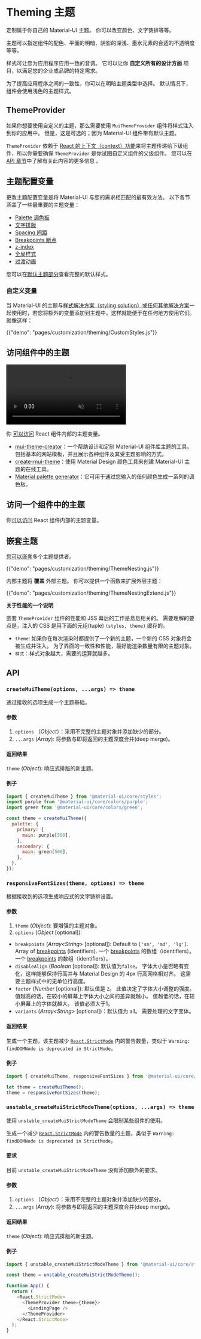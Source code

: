 # Theming 主题

<p class="description">定制属于你自己的 Material-UI 主题。 你可以改变颜色、文字铸排等等。</p>

主题可以指定组件的配色、平面的明暗、阴影的深浅、墨水元素的合适的不透明度等等。

样式可让您为应用程序应用一致的音调。 它可以让你 **自定义所有的设计方面** 项目，以满足您的企业或品牌的特定需求。

为了提高应用程序之间的一致性，你可以在明暗主题类型中选择。 默认情况下，组件会使用浅色的主题样式。

## ThemeProvider

如果你想要使用自定义的主题，那么需要使用 `MuiThemeProvider` 组件将样式注入到你的应用中。 但是，这是可选的；因为 Material-UI 组件带有默认主题。

`ThemeProvider` 依赖于 [React 的上下文（context）功能](https://reactjs.org/docs/context.html)来将主题传递给下级组件，所以你需要确保 `ThemeProvider` 是你试图自定义组件的父级组件。 您可以在 [API 章节](/styles/api/#themeprovider)中了解有关此内容的更多信息 。

## 主题配置变量

更改主题配置变量是将 Material-UI 与您的需求相匹配的最有效方法。 以下各节涵盖了一些最重要的主题变量：

- [Palette 调色板](/customization/palette/)
- [文字排版](/customization/typography/)
- [Spacing 间距](/customization/spacing/)
- [Breakpoints 断点](/customization/breakpoints/)
- [z-index](/customization/z-index/)
- [全局样式](/customization/globals/)
- [过渡动画](/customization/transitions/)

您可以在[默认主题部分](/customization/default-theme/)查看完整的默认样式。

### 自定义变量

当 Material-UI 的主题与[样式解决方案（styling solution）](/styles/basics/)或[任何其他解决方案](/guides/interoperability/#themeprovider)一起使用时，若您将额外的变量添加到主题中，这样就能便于在任何地方使用它们。 就像这样：

{{"demo": "pages/customization/theming/CustomStyles.js"}}

## 访问组件中的主题

<video autoPlay muted loop width="320">
  <source src="/static/studies.mp4" type="video/mp4" >
</video>

你 [可以访问](/styles/advanced/#accessing-the-theme-in-a-component) React 组件内部的主题变量。

- [mui-theme-creator](https://bareynol.github.io/mui-theme-creator/)：一个帮助设计和定制 Material-UI 组件库主题的工具。 包括基本的网站模板，并且展示各种组件及其受主题影响的方式。
- [create-mui-theme](https://react-theming.github.io/create-mui-theme/)：使用 Material Design 颜色工具来创建 Material-UI 主题的在线工具。
- [Material palette generator](https://material.io/inline-tools/color/)：它可用于通过您输入的任何颜色生成一系列的调色板。

## 访问一个组件中的主题

你[可以访问](/styles/advanced/#accessing-the-theme-in-a-component) React 组件内部的主题变量。

## 嵌套主题

[您可以嵌套](/styles/advanced/#theme-nesting)多个主题提供者。

{{"demo": "pages/customization/theming/ThemeNesting.js"}}

内部主题将 **覆盖** 外部主题。 你可以提供一个函数来扩展外层主题：

{{"demo": "pages/customization/theming/ThemeNestingExtend.js"}}

**关于性能的一个说明**

嵌套 `ThemeProvider` 组件的性能和 JSS 幕后的工作是息息相关的。 需要理解的要点是，注入的 CSS 是用下面的元组(tuple) `(styles, theme)` 缓存的。

- `theme`: 如果你在每次渲染时都提供了一个新的主题，一个新的 CSS 对象将会被生成并注入。 为了界面的一致性和性能，最好能渲染数量有限的主题对象。
- `样式`：样式对象越大，需要的运算就越多。

## API

### `createMuiTheme(options, ...args) => theme`

通过接收的选项生成一个主题基础。

#### 参数

1. `options` （*Object*）：采用不完整的主题对象并添加缺少的部分。
2. `...args` (*Array*): 将参数与即将返回的主题深度合并(deep merge)。

#### 返回结果

`theme` (*Object*): 响应式排版的新主题。

#### 例子

```js
import { createMuiTheme } from '@material-ui/core/styles';
import purple from '@material-ui/core/colors/purple';
import green from '@material-ui/core/colors/green';

const theme = createMuiTheme({
  palette: {
    primary: {
      main: purple[500],
    },
    secondary: {
      main: green[500],
    },
  },
});
```

### `responsiveFontSizes(theme, options) => theme`

根据接收到的选项生成响应式的文字铸排设置。

#### 参数

1. `theme` (*Object*): 要增强的主题对象。
2. `options` (*Object* [optional]):

- `breakpoints` (*Array\<String\>* [optional]): Default to `['sm', 'md', 'lg']`. Array of [breakpoints](/customization/breakpoints/) (identifiers). 一个 [breakpoints](/customization/breakpoints/) 的数组（identifiers）。 一个 [breakpoints](/customization/breakpoints/) 的数组（identifiers）。
- `disableAlign` (_Boolean_ [optional]): 默认值为`false`。 字体大小是否略有变化，这样能够保持行高并与 Material Design 的 4px 行高网格相对齐。 这需要主题样式中的无单位行高度。
- `factor` (_Number_ [optional]): 默认值是 `2`。 此值决定了字体大小调整的强度。 值越高的话，在较小的屏幕上字体大小之间的差异就越小。 值越低的话，在较小屏幕上的字体就越大。 该值必须大于1。
- `variants` (_Array\<String\>_ [optional])：默认值为 all。 需要处理的文字变体。

#### 返回结果

生成一个主题，该主题减少 [`React.StrictMode`](https://reactjs.org/docs/strict-mode.html) 内的警告数量，类似于 `Warning: findDOMNode is deprecated in StrictMode`。

#### 例子

```js
import { createMuiTheme, responsiveFontSizes } from '@material-ui/core/styles';

let theme = createMuiTheme();
theme = responsiveFontSizes(theme);
```

### `unstable_createMuiStrictModeTheme(options, ...args) => theme`

使用 `unstable_createMuiStrictModeTheme` 会限制某些组件的使用。

生成一个减少 [`React.StrictMode`](https://reactjs.org/docs/strict-mode.html) 内的警告数量的主题，类似于 `Warning: findDOMNode is deprecated in StrictMode`。

#### 要求

目前 `unstable_createMuiStrictModeTheme` 没有添加额外的要求。

#### 参数

1. `options` （*Object*）：采用不完整的主题对象并添加缺少的部分。
2. `...args` (*Array*): 将参数与即将返回的主题深度合并(deep merge)。

#### 返回结果

`theme` (*Object*): 响应式排版的新主题。

#### 例子

```js
import { unstable_createMuiStrictModeTheme } from '@material-ui/core/styles';

const theme = unstable_createMuiStrictModeTheme();

function App() {
  return (
    <React.StrictMode>
      <ThemeProvider theme={theme}>
        <LandingPage />
      </ThemeProvider>
    </React.StrictMode>
  );
}
```
